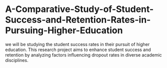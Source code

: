 # A-Comparative-Study-of-Student-Success-and-Retention-Rates-in-Pursuing-Higher-Education
 we will be studying the student success  rates in their pursuit of higher education. This research project  aims to enhance student success and retention by analyzing  factors influencing dropout rates in diverse academic disciplines.

